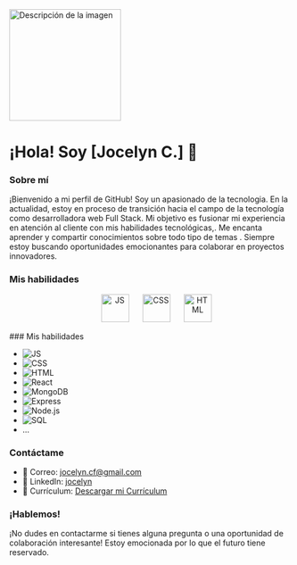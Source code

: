 <img src="https://res.cloudinary.com/pruebaweb/image/upload/w_1000,c_fill,ar_1:1,g_auto,r_max,bo_5px_solid_red,b_rgb:262c35/v1696916616/IMG_4131_ebn4ka.jpg" alt="Descripción de la imagen" width="200" height="200">

# ¡Hola! Soy [Jocelyn C.] 👋

### Sobre mí

¡Bienvenido a mi perfil de GitHub! Soy un apasionado de la tecnologia. En la actualidad, estoy en proceso de transición hacia el campo de la tecnología como desarrolladora web Full Stack. Mi objetivo es fusionar mi experiencia en atención al cliente con mis habilidades tecnológicas,. Me encanta aprender y compartir conocimientos sobre todo tipo de temas . Siempre estoy buscando oportunidades emocionantes para colaborar en proyectos innovadores.

### Mis habilidades
<ul style="list-style: none; text-align: center;">
    <li  style="display: inline; margin: 10px;">
        <img src="https://res.cloudinary.com/pruebaweb/image/upload/v1696914056/icons8-js_hvhfre.gif" alt="JS" width="50" height="50">
    </li>
    <li  style="display: inline; margin: 10px;">
        <img src="https://res.cloudinary.com/pruebaweb/image/upload/v1696914055/icons8-css-48_lzagch.png" alt="CSS" width="50" height="50">
    </li>
    <li  style="display: inline; margin: 10px;">
        <img src="https://res.cloudinary.com/pruebaweb/image/upload/v1696914056/icons8-html_rs77fm.gif" alt="HTML" width="50" height="50">
    </li>
    <!-- Agrega más iconos aquí -->
</ul>
### Mis habilidades

- ![JS](https://res.cloudinary.com/pruebaweb/image/upload/v1696914056/icons8-js_hvhfre.gif)
- ![CSS](https://res.cloudinary.com/pruebaweb/image/upload/v1696914055/icons8-css-48_lzagch.png)
- ![HTML](https://res.cloudinary.com/pruebaweb/image/upload/v1696914056/icons8-html_rs77fm.gif)
- ![React](https://res.cloudinary.com/pruebaweb/image/upload/v1696914056/icons8-react_qos56f.gif)
- ![MongoDB](https://res.cloudinary.com/pruebaweb/image/upload/v1696915020/icons8-mongodb-a-cross-platform-document-oriented-database-program-48_ftwfsp.png)
- ![Express](https://res.cloudinary.com/pruebaweb/image/upload/v1696915256/icons8-express-js-48_vrj4qp.png)
- ![Node.js](https://res.cloudinary.com/pruebaweb/image/upload/v1696914057/icons8-node-js-48_riolad.png)
- ![SQL](https://res.cloudinary.com/pruebaweb/image/upload/v1696914057/icons8-sql-48_dwpbpj.png)
- ...

### Contáctame

- 📧 Correo:  [jocelyn.cf@gmail.com](mailto:jocelyn.cf@gmail.com)
- 💼 LinkedIn: [jocelyn](https://www.linkedin.com/in/jocelyn-castro-flores-1507b427)
- 📄 Currículum: [Descargar mi Currículum](https://enlace-a-tu-cv.com/tu-cv.pdf)



### ¡Hablemos!

¡No dudes en contactarme si tienes alguna pregunta o una oportunidad de colaboración interesante! Estoy emocionada por lo que el futuro tiene reservado.



